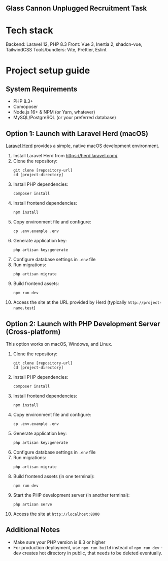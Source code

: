 ## Glass Cannon Unplugged Recruitment Task

# Tech stack
Backend: Laravel 12, PHP 8.3
Front: Vue 3, Inertia 2, shadcn-vue, TailwindCSS
Tools/bundlers: Vite, Prettier, Eslint 

# Project setup guide

## System Requirements
- PHP 8.3+
- Comoposer
- Node.js 16+ & NPM (or Yarn, whatever)
- MySQL/PostgreSQL (or your preferred database)

## Option 1: Launch with Laravel Herd (macOS)

[Laravel Herd](https://herd.laravel.com/) provides a simple, native macOS development environment.

1. Install Laravel Herd from https://herd.laravel.com/
2. Clone the repository:
   ```
   git clone [repository-url]
   cd [project-directory]
   ```
3. Install PHP dependencies:
   ```
   composer install
   ```
4. Install frontend dependencies:
   ```
   npm install
   ```
5. Copy environment file and configure:
   ```
   cp .env.example .env
   ```
6. Generate application key:
   ```
   php artisan key:generate
   ```
7. Configure database settings in `.env` file
8. Run migrations:
   ```
   php artisan migrate
   ```
9. Build frontend assets:
   ```
   npm run dev
   ```
10. Access the site at the URL provided by Herd (typically `http://project-name.test`)

## Option 2: Launch with PHP Development Server (Cross-platform)

This option works on macOS, Windows, and Linux.

1. Clone the repository:
   ```
   git clone [repository-url]
   cd [project-directory]
   ```
2. Install PHP dependencies:
   ```
   composer install
   ```
3. Install frontend dependencies:
   ```
   npm install
   ```
4. Copy environment file and configure:
   ```
   cp .env.example .env
   ```
5. Generate application key:
   ```
   php artisan key:generate
   ```
6. Configure database settings in `.env` file
7. Run migrations:
   ```
   php artisan migrate
   ```
8. Build frontend assets (in one terminal):
   ```
   npm run dev
   ```
9. Start the PHP development server (in another terminal):
   ```
   php artisan serve
   ```
10. Access the site at `http://localhost:8000`

## Additional Notes

- Make sure your PHP version is 8.3 or higher
- For production deployment, use `npm run build` instead of `npm run dev` - dev creates hot directory in public, that needs to be deleted eventually.